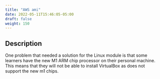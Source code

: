 ```yaml
---
title: "AWS ami"
date: 2022-05-11T15:46:05-05:00
draft: false
weight: 150
---
```


## Description

One problem that needed a solution for the Linux module is that some learners have the new M1 ARM chip processor on their personal machine. This means that they will not be able to install VirtualBox as does not support the new m1 chips.
